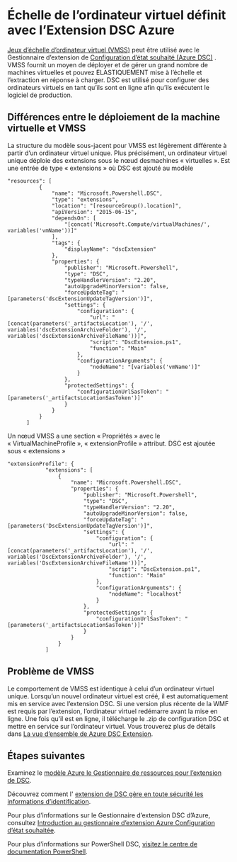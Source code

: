 <properties
   pageTitle="À l’aide souhaitée état Configuration avec des jeux d’échelle de Machine virtuelle | Microsoft Azure"
   description="Échelle de l’ordinateur virtuel définit avec l’Extension DSC Azure"
   services="virtual-machine-scale-sets"
   documentationCenter=""
   authors="zjalexander"
   manager="timlt"
   editor=""
   tags="azure-service-management,azure-resource-manager"
   keywords=""/>

<tags
   ms.service="virtual-machine-scale-sets"
   ms.devlang="na"
   ms.topic="article"
   ms.tgt_pltfrm="vm-windows"
   ms.workload="na"
   ms.date="09/15/2016"
   ms.author="zachal"/>

# <a name="using-virtual-machine-scale-sets-with-the-azure-dsc-extension"></a>Échelle de l’ordinateur virtuel définit avec l’Extension DSC Azure

[Jeux d’échelle d’ordinateur virtuel (VMSS)](virtual-machine-scale-sets-overview.md) peut être utilisé avec le Gestionnaire d’extension de [Configuration d’état souhaité (Azure DSC)](../virtual-machines/virtual-machines-windows-extensions-dsc-overview.md) . VMSS fournit un moyen de déployer et de gérer un grand nombre de machines virtuelles et pouvez ELASTIQUEMENT mise à l’échelle et l’extraction en réponse à charger. DSC est utilisé pour configurer des ordinateurs virtuels en tant qu’ils sont en ligne afin qu’ils exécutent le logiciel de production.

## <a name="differences-between-deploying-to-vm-and-vmss"></a>Différences entre le déploiement de la machine virtuelle et VMSS

La structure du modèle sous-jacent pour VMSS est légèrement différente à partir d’un ordinateur virtuel unique. Plus précisément, un ordinateur virtuel unique déploie des extensions sous le nœud desmachines « virtuelles ». Est une entrée de type « extensions » où DSC est ajouté au modèle

```
"resources": [
          {
              "name": "Microsoft.Powershell.DSC",
              "type": "extensions",
              "location": "[resourceGroup().location]",
              "apiVersion": "2015-06-15",
              "dependsOn": [
                  "[concat('Microsoft.Compute/virtualMachines/', variables('vmName'))]"
              ],
              "tags": {
                  "displayName": "dscExtension"
              },
              "properties": {
                  "publisher": "Microsoft.Powershell",
                  "type": "DSC",
                  "typeHandlerVersion": "2.20",
                  "autoUpgradeMinorVersion": false,
                  "forceUpdateTag": "[parameters('dscExtensionUpdateTagVersion')]",
                  "settings": {
                      "configuration": {
                          "url": "[concat(parameters('_artifactsLocation'), '/', variables('dscExtensionArchiveFolder'), '/', variables('dscExtensionArchiveFileName'))]",
                          "script": "DscExtension.ps1",
                          "function": "Main"
                      },
                      "configurationArguments": {
                          "nodeName": "[variables('vmName')]"
                      }
                  },
                  "protectedSettings": {
                      "configurationUrlSasToken": "[parameters('_artifactsLocationSasToken')]"
                  }
              }
          }
      ]
```

Un nœud VMSS a une section « Propriétés » avec le « VirtualMachineProfile », « extensionProfile » attribut. DSC est ajoutée sous « extensions »

```
"extensionProfile": {
            "extensions": [
                {
                    "name": "Microsoft.Powershell.DSC",
                    "properties": {
                        "publisher": "Microsoft.Powershell",
                        "type": "DSC",
                        "typeHandlerVersion": "2.20",
                        "autoUpgradeMinorVersion": false,
                        "forceUpdateTag": "[parameters('DscExtensionUpdateTagVersion')]",
                        "settings": {
                            "configuration": {
                                "url": "[concat(parameters('_artifactsLocation'), '/', variables('DscExtensionArchiveFolder'), '/', variables('DscExtensionArchiveFileName'))]",
                                "script": "DscExtension.ps1",
                                "function": "Main"
                            },
                            "configurationArguments": {
                                "nodeName": "localhost"
                            }
                        },
                        "protectedSettings": {
                            "configurationUrlSasToken": "[parameters('_artifactsLocationSasToken')]"
                        }
                    }
                }
            ]
```

## <a name="behavior-for-vmss"></a>Problème de VMSS

Le comportement de VMSS est identique à celui d’un ordinateur virtuel unique. Lorsqu’un nouvel ordinateur virtuel est créé, il est automatiquement mis en service avec l’extension DSC. Si une version plus récente de la WMF est requis par l’extension, l’ordinateur virtuel redémarre avant la mise en ligne. Une fois qu’il est en ligne, il télécharge le .zip de configuration DSC et mettre en service sur l’ordinateur virtuel. Vous trouverez plus de détails dans [La vue d’ensemble de Azure DSC Extension](../virtual-machines/virtual-machines-windows-extensions-dsc-overview.md).

## <a name="next-steps"></a>Étapes suivantes ##
Examinez le [modèle Azure le Gestionnaire de ressources pour l’extension de DSC](../virtual-machines/virtual-machines-windows-extensions-dsc-template.md).

Découvrez comment l' [extension de DSC gère en toute sécurité les informations d’identification](../virtual-machines/virtual-machines-windows-extensions-dsc-credentials.md). 

Pour plus d’informations sur le Gestionnaire d’extension DSC d’Azure, consultez [Introduction au gestionnaire d’extension Azure Configuration d’état souhaitée](../virtual-machines/virtual-machines-windows-extensions-dsc-overview.md). 

Pour plus d’informations sur PowerShell DSC, [visitez le centre de documentation PowerShell](https://msdn.microsoft.com/powershell/dsc/overview). 


